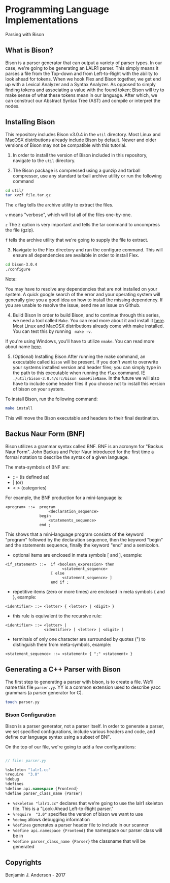 # Programming Language Implementations
Parsing with Bison

## What is Bison?
Bison is a parser generator that can output a variety of parser types. In our case, we're going to be generating an LALR1 parser. This simply means it parses a file from the Top-down and from Left-to-Right with the ability to look ahead for tokens. When we hook Flex and Bison together, we get end up with a Lexical Analyzer and a Syntax Analyzer. As opposed to simply finding tokens and associating a value with the found token; Bison will try to make sense of what these tokens mean in our language. After which, we can construct our Abstract Syntax Tree (AST) and compile or interpret the nodes. 

## Installing Bison
This repository includes Bison v3.0.4 in the `util` directory. Most Linux and MacOSX distributions already include Bison by default. Newer and older versions of Bison may not be compatible with this tutorial. 

1. In order to install the version of Bison included in this repository, navigate to the `util` directory.

2. The Bison package is compressed using a gunzip and tarball compressor, use any standard tarball archive utility or run the following command

```bash
cd util/
tar xvzf file.tar.gz
```

The `x` flag tells the archive utility to extract the files.

`v` means "verbose", which will list all of the files one-by-one.

`z` The z option is very important and tells the tar command to uncompress the file (gzip).

`f` tells the archive utility that we're going to supply the file to extract.

3. Navigate to the Flex directory and run the configure command. This will ensure all dependencies are available in order to install Flex.

```bash
cd bison-3.0.4
./configure
```

Note:

You may have to resolve any dependencies that are not installed on your system. A quick google search of the error and your operating system will generally give you a good idea on how to install the missing dependency. If you are unable to resolve the issue, send me an issue on Github.


4. Build Bison
In order to build Bison, and to continue through this series, we need a tool called `Make`. You can read more about it and install it [here](https://www.gnu.org/software/make/). Most Linux and MacOSX distributions already come with make installed. You can test this by running ` make -v`.

If you're using Windows, you'll have to utilize `nmake`. You can read more about name [here](https://msdn.microsoft.com/en-us/library/dd9y37ha.aspx).

5. (Optional) Installing Bison
After running the make command, an executable called `bison` will be present. If you don't want to overwrite your systems installed version and header files; you can simply type in the path to this executable when running the `flex` command. IE `./util/bison-3.0.4/src/bison someFileName`. In the future we will also have to include some header files if you choose not to install this version of bison on your system.

To install Bison, run the following command:

```bash
make install
```

This will move the Bison executable and headers to their final destination.

## Backus Naur Form (BNF)
Bison utilizes a grammar syntax called BNF. BNF is an acronym for "Backus Naur Form". John Backus and Peter Naur introduced for the first time a formal notation to describe the syntax of a given language.

The meta-symbols of BNF are:
- ::= (is defined as)
- | (or)
- < > (categories)

For example, the BNF production for a mini-language is:

```bnf
<program> ::=  program
                   <declaration_sequence>
               begin
                   <statements_sequence>
               end ;
```

This shows that a mini-language program consists of the keyword "program" followed by the declaration sequence, then the keyword "begin" and the statements sequence, finally the keyword "end" and a semicolon.

- optional items are enclosed in meta symbols [ and ], example:
```bnf
<if_statement> ::=  if <boolean_expression> then
                         <statement_sequence>
                    [ else
                         <statement_sequence> ]
                    end if ;
```

- repetitive items (zero or more times) are enclosed in meta symbols { and }, example:
```bnf
<identifier> ::= <letter> { <letter> | <digit> }
```

- this rule is equivalent to the recursive rule:
```bnf
<identifier> ::= <letter> |
                 <identifier> [ <letter> | <digit> ]
```

- terminals of only one character are surrounded by quotes (") to distinguish them from meta-symbols, example:
```bnf
<statement_sequence> ::= <statement> { ";" <statement> }
```


## Generating a C++ Parser with Bison
The first step to generating a parser with bison, is to create a file. We'll name this file `parser.yy`. YY is a common extension used to describe yacc grammars (a parser generator for C).

```bash
touch parser.yy
```

### Bison Configuration
Bison is a parser generator, not a parser itself. In order to generate a parser, we set specified configurations, include various headers and code, and define our language syntax using a subset of BNF.

On the top of our file, we're going to add a few configurations:

```c++

// file: parser.yy

%skeleton "lalr1.cc"
%require  "3.0"
%debug 
%defines 
%define api.namespace {Frontend}
%define parser_class_name {Parser}

```

- `%skeleton "lalr1.cc"` declares that we're going to use the lalr1 skeleton file. This is a "Look-Ahead Left-to-Right parser."
- `%require  "3.0"` specifies the version of bison we want to use
- `%debug` allows debugging information
- `%defines` generates a parser header file to include in our scanner
- `%define api.namespace {Frontend}` the namespace our parser class will be in
- `%define parser_class_name {Parser}` the classname that will be generated

## Copyrights
Benjamin J. Anderson - 2017